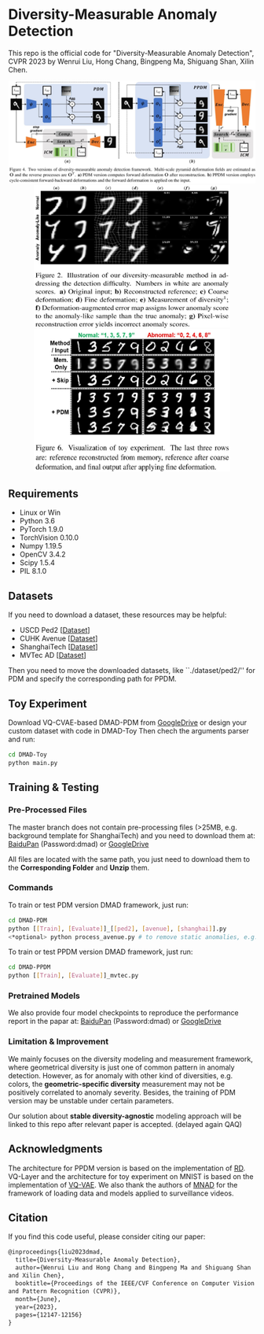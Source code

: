 # Diversity-Measurable Anomaly Detection
This repo is the official code for "Diversity-Measurable Anomaly Detection", CVPR 2023 by Wenrui Liu, Hong Chang, Bingpeng Ma, Shiguang Shan, Xilin Chen.

<div align="center">
    <img src="./DMAD.JPG" title="Logo" width="800" /> 
</div>

<div align="center">
    <img src="./MNIST1.JPG" width="400" height="290"/><img src="./MNIST2.JPG" width="400" height="290"/>
</div>

## Requirements

- Linux or Win
- Python 3.6
- PyTorch 1.9.0
- TorchVision 0.10.0
- Numpy 1.19.5
- OpenCV 3.4.2
- Scipy 1.5.4
- PIL 8.1.0


## Datasets
If you need to download a dataset, these resources may be helpful:
* USCD Ped2 [[Dataset](http://www.svcl.ucsd.edu/projects/anomaly/UCSD_Anomaly_Dataset.tar.gz)]
* CUHK Avenue [[Dataset](http://www.cse.cuhk.edu.hk/leojia/projects/detectabnormal/Avenue_Dataset.zip)]
* ShanghaiTech [[Dataset](https://github.com/StevenLiuWen/ano_pred_cvpr2018)]
* MVTec AD [[Dataset](https://www.mvtec.com/company/research/datasets/mvtec-ad)]

Then you need to move the downloaded datasets, like ``./dataset/ped2/'' for PDM and specify the corresponding path for PPDM.


## Toy Experiment
Download VQ-CVAE-based DMAD-PDM from [GoogleDrive](https://drive.google.com/file/d/1llmszdgp7VvKre-SQDw5GJN3TKs4-IJK/view?usp=sharing) or design your custom dataset with code in DMAD-Toy
Then chech the arguments parser and run:
```bash
cd DMAD-Toy
python main.py
```


## Training & Testing
### Pre-Processed Files
The master branch does not contain pre-processing files (>25MB, e.g. background template for ShanghaiTech) and you need to download them at:
[BaiduPan](https://pan.baidu.com/s/1n9ko5szFRjdYxHGbBK0TUw) (Password:dmad) or
[GoogleDrive](https://drive.google.com/drive/folders/1PlRZmTFEQ7_CsrCLP9YI83rvWuAID5DF?usp=sharing)

All files are located with the same path, you just need to download them to the **Corresponding Folder** and **Unzip** them.


### Commands
To train or test PDM version DMAD framework, just run:
```bash
cd DMAD-PDM
python [[Train], [Evaluate]]_[[ped2], [avenue], [shanghai]].py
<*optional> python process_avenue.py # to remove static anomalies, e.g. bag and a sitting person on the left side of the screen in dir_1 and dir_2
```

To train or test PPDM version DMAD framework, just run:
```bash
cd DMAD-PPDM
python [[Train], [Evaluate]]_mvtec.py
```

### Pretrained Models
We also provide four model checkpoints to reproduce the performance report in the papar at:
[BaiduPan](https://pan.baidu.com/s/1n9ko5szFRjdYxHGbBK0TUw) (Password:dmad) or
[GoogleDrive](https://drive.google.com/drive/folders/1PlRZmTFEQ7_CsrCLP9YI83rvWuAID5DF?usp=sharing)


### Limitation & Improvement
We mainly focuses on the diversity modeling and measurement framework, where geometrical diversity is just one of common pattern in
anomaly detection. However, as for anomaly with other kind of diversities, e.g. colors,
the **geometric-specific diversity** measurement may not be positively correlated to anomaly severity.
Besides, the training of PDM version may be unstable under certain parameters. 

Our solution about **stable diversity-agnostic** modeling approach will be linked to this repo after relevant paper is accepted. (delayed again QAQ)


## Acknowledgments
The architecture for PPDM version is based on the implementation of 
[RD](https://github.com/hq-deng/RD4AD).
VQ-Layer and the architecture for toy experiment on MNIST is based on the implementation of 
[VQ-VAE](https://github.com/AntixK/PyTorch-VAE).
We also thank the authors of [MNAD](https://github.com/cvlab-yonsei/MNAD) 
for the framework of loading data and models applied to surveillance videos.


## Citation
If you find this code useful, please consider citing our paper:
```
@inproceedings{liu2023dmad,
  title={Diversity-Measurable Anomaly Detection},
  author={Wenrui Liu and Hong Chang and Bingpeng Ma and Shiguang Shan and Xilin Chen},
  booktitle={Proceedings of the IEEE/CVF Conference on Computer Vision and Pattern Recognition (CVPR)},
  month={June},
  year={2023},
  pages={12147-12156}
}
```
